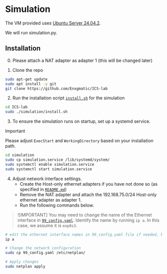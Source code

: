 # Simulation

The VM provided uses [Ubuntu Server 24.04.2](https://ubuntu.com/download/server).

We will run simulation.py.

## Installation

0. Please attach a NAT adapter as adapter 1 (this will be changed later)

1. Clone the repo

```sh
sudo apt-get update
sudo apt install -y git
git clone https://github.com/Enxgmatic/ICS-lab
```

2. Run the installation script [`install.sh`](install.sh) for the simulation

<!-- > [!NOTE]
> This will delete the other folders in this repo, leaving only the simulation. -->

```sh
cd ICS-lab
sudo ./simulation/install.sh
```

3. To ensure the simulation runs on startup, set up a systemd service.

> [!IMPORTANT]
> Please adjust `ExecStart` and `WorkingDirectory` based on your installation path.

```sh
cd simulation
sudo cp simulation.service /lib/systemd/system/
sudo systemctl enable simulation.service
sudo systemctl start simulation.service
```

4. Adjust network interface settings. 
    - Create the Host-only ethernet adapters if you have not done so (as specified in [`README.md`](../README.md))
    - Remove the NAT adapter and attach the 192.168.75.0/24 Host-only ethernet adapter as adapter 1.
    - Run the following commands below.

> ![IMPORTANT]
> You may need to change the name of the Ethernet interface in [`99_config.yaml`](99_config.yaml).
> Identify the name by running `ip a`.
> In this case, we assume it is `enp0s3`.

```sh
# edit the ethernet interface names in 99_config.yaml file if needed, based on this output
ip a

# Change the network configuration
sudo cp 99_config.yaml /etc/netplan/

# Apply changes
sudo netplan apply
```
